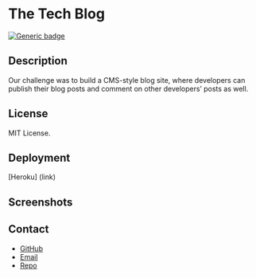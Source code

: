 # The Tech Blog
[![Generic badge](https://img.shields.io/badge/License-MIT-yellowgreen.svg)](https://shields.io/)

## Description
Our challenge was to build a CMS-style blog site, where developers can publish their blog posts and comment on other developers’ posts as well.

## License
MIT License.

## Deployment
[Heroku] (link)

## Screenshots

## Contact
- [GitHub](https://github.com/viakeegan 'GitHub')
- [Email](mailto:viakeegan@gmail.com 'Email')
- [Repo](https://github.com/viakeegan/14-mvc-tech-blog 'Repo')